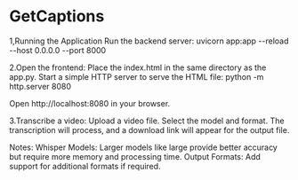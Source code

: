 # GetCaptions

1,Running the Application
Run the backend server:
uvicorn app:app --reload --host 0.0.0.0 --port 8000


2.Open the frontend:
Place the index.html in the same directory as the app.py.
Start a simple HTTP server to serve the HTML file:
python -m http.server 8080

Open http://localhost:8080 in your browser.

3.Transcribe a video:
Upload a video file.
Select the model and format.
The transcription will process, and a download link will appear for the output file.

Notes:
Whisper Models: Larger models like large provide better accuracy but require more memory and processing time.
Output Formats: Add support for additional formats if required.
